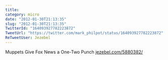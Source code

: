 ```yaml
---
title: 
category: micro
date: "2012-01-30T21:13:35"
slug: "2012-01-30T21:13:35"
TwitterId: "164093927782223872"
TweetUrl: "https://twitter.com/mark_philpot/status/164093927782223872"
ReTweetUser: Jezebel
---
```


<i class="fa fa-retweet" aria-hidden="true"></i> Muppets Give Fox News a One-Two
Punch [jezebel.com/5880382/](http://jezebel.com/5880382/)
